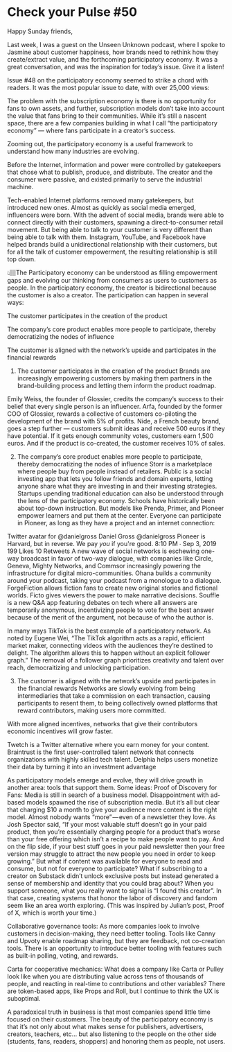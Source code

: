 # Check your Pulse #50

Happy Sunday friends,

Last week, I was a guest on the Unseen Unknown podcast, where I spoke to Jasmine about customer happiness, how brands need to rethink how they create/extract value, and the forthcoming participatory economy. It was a great conversation, and was the inspiration for today’s issue. Give it a listen!

Issue #48 on the participatory economy seemed to strike a chord with readers. It was the most popular issue to date, with over 25,000 views:

The problem with the subscription economy is there is no opportunity for fans to own assets, and further, subscription models don’t take into account the value that fans bring to their communities. While it’s still a nascent space, there are a few companies building in what I call “the participatory economy” — where fans participate in a creator’s success.

Zooming out, the participatory economy is a useful framework to understand how many industries are evolving.

Before the Internet, information and power were controlled by gatekeepers that chose what to publish, produce, and distribute. The creator and the consumer were passive, and existed primarily to serve the industrial machine.

Tech-enabled Internet platforms removed many gatekeepers, but introduced new ones. Almost as quickly as social media emerged, influencers were born. With the advent of social media, brands were able to connect directly with their customers, spawning a direct-to-consumer retail movement. But being able to talk to your customer is very different than being able to talk with them. Instagram, YouTube, and Facebook have helped brands build a unidirectional relationship with their customers, but for all the talk of customer empowerment, the resulting relationship is still top down.

👆🏽The Participatory economy can be understood as filling empowerment gaps and evolving our thinking from consumers as users to customers as people.
In the participatory economy, the creator is bidirectional because the customer is also a creator. The participation can happen in several ways:

The customer participates in the creation of the product

The company’s core product enables more people to participate, thereby democratizing the nodes of influence

The customer is aligned with the network’s upside and participates in the financial rewards

1. The customer participates in the creation of the product
   Brands are increasingly empowering customers by making them partners in the brand-building process and letting them inform the product roadmap.

Emily Weiss, the founder of Glossier, credits the company’s success to their belief that every single person is an influencer. Arfa, founded by the former COO of Glossier, rewards a collective of customers co-piloting the development of the brand with 5% of profits. Nide, a French beauty brand, goes a step further — customers submit ideas and receive 500 euros if they have potential. If it gets enough community votes, customers earn 1,500 euros. And if the product is co-created, the customer receives 10% of sales.

2. The company’s core product enables more people to participate, thereby democratizing the nodes of influence
   Storr is a marketplace where people buy from people instead of retailers. Public is a social investing app that lets you follow friends and domain experts, letting anyone share what they are investing in and their investing strategies. Startups upending traditional education can also be understood through the lens of the participatory economy. Schools have historically been about top-down instruction. But models like Prenda, Primer, and Pioneer empower learners and put them at the center. Everyone can participate in Pioneer, as long as they have a project and an internet connection:

Twitter avatar for @danielgross
Daniel Gross
@danielgross
Pioneer is Harvard, but in reverse. We pay _you_ if you're good.
8:10 PM ∙ Sep 3, 2019
199
Likes
10
Retweets
A new wave of social networks is eschewing one-way broadcast in favor of two-way dialogue, with companies like Circle, Geneva, Mighty Networks, and Commsor increasingly powering the infrastructure for digital micro-communities. Ohana builds a community around your podcast, taking your podcast from a monologue to a dialogue. ForgeFiction allows fiction fans to create new original stories and fictional worlds. Ficto gives viewers the power to make narrative decisions. Souffle is a new Q&A app featuring debates on tech where all answers are temporarily anonymous, incentivizing people to vote for the best answer because of the merit of the argument, not because of who the author is.

In many ways TikTok is the best example of a participatory network. As noted by Eugene Wei, “The TikTok algorithm acts as a rapid, efficient market maker, connecting videos with the audiences they’re destined to delight. The algorithm allows this to happen without an explicit follower graph.” The removal of a follower graph prioritizes creativity and talent over reach, democraitizing and unlocking participation.

3. The customer is aligned with the network’s upside and participates in the financial rewards
   Networks are slowly evolving from being intermediaries that take a commission on each transaction, causing participants to resent them, to being collectively owned platforms that reward contributors, making users more committed.

With more aligned incentives, networks that give their contributors economic incentives will grow faster.

Twetch is a Twitter alternative where you earn money for your content. Braintrust is the first user-controlled talent network that connects organizations with highly skilled tech talent. Delphia helps users monetize their data by turning it into an investment advantage

As participatory models emerge and evolve, they will drive growth in another area: tools that support them.
Some ideas:
Proof of Discovery for Fans: Media is still in search of a business model. Disappointment with ad-based models spawned the rise of subscription media. But it’s all but clear that charging $10 a month to give your audience more content is the right model. Almost nobody wants “more” — even of a newsletter they love. As Josh Spector said, “If your most valuable stuff doesn’t go in your paid product, then you’re essentially charging people for a product that’s worse than your free offering which isn’t a recipe to make people want to pay. And on the flip side, if your best stuff goes in your paid newsletter then your free version may struggle to attract the new people you need in order to keep growing.” But what if content was available for everyone to read and consume, but not for everyone to participate? What if subscribing to a creator on Substack didn’t unlock exclusive posts but instead generated a sense of membership and identity that you could brag about? When you support someone, what you really want to signal is “I found this creator”. In that case, creating systems that honor the labor of discovery and fandom seem like an area worth exploring. (This was inspired by Julian’s post, Proof of X, which is worth your time.)

Collaborative governance tools: As more companies look to involve customers in decision-making, they need better tooling. Tools like Canny and Upvoty enable roadmap sharing, but they are feedback, not co-creation tools. There is an opportunity to introduce better tooling with features such as built-in polling, voting, and rewards.

Carta for cooperative mechanics: What does a company like Carta or Pulley look like when you are distributing value across tens of thousands of people, and reacting in real-time to contributions and other variables? There are token-based apps, like Props and Roll, but I continue to think the UX is suboptimal.

A paradoxical truth in business is that most companies spend little time focused on their customers. The beauty of the participatory economy is that it’s not only about what makes sense for publishers, advertisers, creators, teachers, etc… but also listening to the people on the other side (students, fans, readers, shoppers) and honoring them as people, not users.
